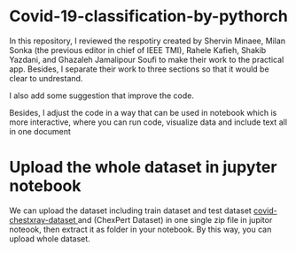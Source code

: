 # Covid-19-classification-by-pythorch

In this repository, I reviewed the respotiry created by Shervin Minaee, Milan Sonka (the previous editor in chief of IEEE TMI), Rahele Kafieh, Shakib Yazdani, and Ghazaleh Jamalipour Soufi to make their work to the practical app. Besides, I separate their work to three sections so that it would be clear to undrestand. 


I also add some suggestion that improve the code. 

Besides, I adjust the code in a way that can be used in notebook which is more interactive, where you can run code, visualize data and include text all in one document

# Upload the whole dataset in jupyter notebook

We can upload the dataset including train dataset and test dataset <a href= "https://github.com/ieee8023/covid-chestxray-dataset"> covid-chestxray-dataset </a>  and (ChexPert Dataset) in one single zip file in jupitor noteook, then extract it as folder in your notebook. By this way, you can upload whole dataset. 
